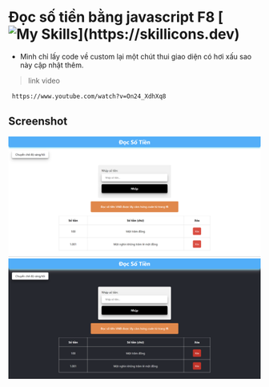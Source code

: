 # Đọc số tiền bằng javascript F8 [![My Skills](https://skillicons.dev/icons?i=js,)](https://skillicons.dev)
 
- Mình chỉ lấy code về custom lại một chút thui giao diện có hơi xấu sao này cập nhật thêm.

> link video

```bash
 https://www.youtube.com/watch?v=On24_XdhXq8
```

## Screenshot

<kbd>
<img src="./Screenshots/Screenshot 2024-09-09 215310.png" />
</kbd>

<kbd>
<img src="./Screenshots/Screenshot 2024-09-09 215316.png" />
</kbd>
